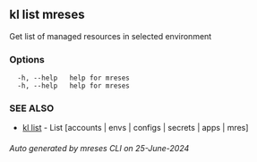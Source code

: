 ## kl list mreses

Get list of managed resources in selected environment



### Options

```
  -h, --help   help for mreses
  -h, --help   help for mreses
```

### SEE ALSO

* [kl list](kl_list.md)  - List [accounts | envs | configs | secrets | apps | mres]

###### Auto generated by mreses CLI on 25-June-2024
